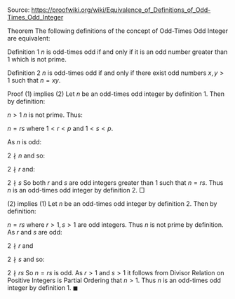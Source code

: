 # 

Source: https://proofwiki.org/wiki/Equivalence_of_Definitions_of_Odd-Times_Odd_Integer



Theorem
The following definitions of the concept of Odd-Times Odd Integer are equivalent:

Definition 1
$n$ is odd-times odd if and only if it is an odd number greater than $1$ which is not prime.

Definition 2
$n$ is odd-times odd if and only if there exist odd numbers $x, y > 1$ such that $n = x y$.


Proof
$(1)$ implies $(2)$
Let $n$ be an odd-times odd integer by definition 1.
Then by definition:

$n > 1$
$n$ is not prime.
Thus:

$n = r s$
where $1 < r < p$ and $1 < s < p$.

As $n$ is odd:

$2 \nmid n$
and so:

$2 \nmid r$
and:

$2 \nmid s$
So both $r$ and $s$ are odd integers greater than $1$ such that $n = r s$.
Thus $n$ is an odd-times odd integer by definition 2.
$\Box$


$(2)$ implies $(1)$
Let $n$ be an odd-times odd integer by definition 2.
Then by definition:

$n = r s$
where $r > 1, s > 1$ are odd integers.
Thus $n$ is not prime by definition.
As $r$ and $s$ are odd:

$2 \nmid r$
and

$2 \nmid s$
and so:

$2 \nmid r s$
So $n = r s$ is odd.
As $r > 1$ and $s > 1$ it follows from Divisor Relation on Positive Integers is Partial Ordering that $n > 1$.
Thus $n$ is an odd-times odd integer by definition 1.
$\blacksquare$





